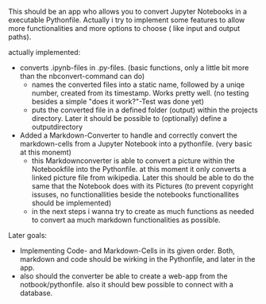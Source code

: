 This should be an app who allows you to convert Jupyter Notebooks in a executable Pythonfile. 
Actually i try to implement some features to allow more functionalities and more options to choose ( like input and output paths). 

actually implemented: 
- converts .ipynb-files in .py-files. (basic functions, only a little bit more than the nbconvert-command can do)
    - names the converted files into a static name, followed by a uniqe number, created from its timestamp. Works pretty well. (no testing besides a simple "does it work?"-Test was done yet)
    - puts the converted file in a defined folder (output) within the projects directory. Later it should be possible to (optionally) define a outputdirectory  
- Added a Markdown-Converter to handle and correctly convert the markdown-cells from a Jupyter Notebook into a pythonfile. (very basic at this monemt)
    - this Markdownconverter is able to convert a picture within the Notebookfile into the Pythonfile. at this moment it only converts a linked picture file from wikipedia. Later this should be able to do the          same that the Notebook does with its Pictures (to prevent copyright issuses, no functionallities beside the notebooks functionallites should be implemented)
   - in the next steps i wanna try to create as much functions as needed to convert aa much markdown functionalities as possible. 

Later goals: 
- Implementing Code- and Markdown-Cells in its given order. Both, markdown and code should be wirking in the Pythonfile, and later in the app. 
- also should the converter be able to create a web-app from the notbook/pythonfile. also it should bew possible to connect with a database.    

